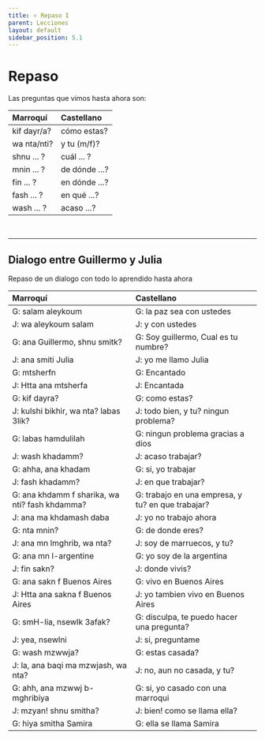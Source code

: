 ```yaml
---
title: ⭐ Repaso I
parent: Lecciones
layout: default
sidebar_position: 5.1
---
```


# Repaso

Las preguntas que vimos hasta ahora son:

| Marroquí    | Castellano    |
|:------------|:--------------|
| kif dayr/a? | cómo estas?   |
| wa nta/nti? | y tu (m/f)?   |
| shnu ... ?  | cuál ... ?    |
| mnin ... ?  | de dónde ...? |
| fin ... ?   | en dónde ...? |
| fash ... ?  | en qué ...?   |
| wash ... ?  | acaso ...?    |

<br />

---

## Dialogo entre Guillermo y Julia

Repaso de un dialogo con todo lo aprendido hasta ahora

| Marroquí                                       | Castellano                                          |
|:-----------------------------------------------|:----------------------------------------------------|
| G: salam aleykoum                              | G: la paz sea con ustedes                           |
| J: wa aleykoum salam                           | J: y con ustedes                                    |
| G: ana Guillermo, shnu smitk?                 | G: Soy guillermo, Cual es tu numbre?                 |
| J: ana smiti Julia                             | J: yo me llamo Julia                                |
| G: mtsherfn                                    | G: Encantado                                        |
| J: Htta ana mtsherfa                           | J: Encantada                                        |
| G: kif dayra?                                  | G: como estas?                                      |
| J: kulshi bikhir, wa nta? labas 3lik?          | J: todo bien, y tu? ningun problema?                |
| G: labas hamdulilah                            | G: ningun problema gracias a dios                   |
| J: wash khadamm?                               | J: acaso trabajar?                                  |
| G: ahha, ana khadam                            | G: si, yo trabajar                                  |
| J: fash khadamm?                               | J: en que trabajar?                                 |
| G: ana khdamm f sharika, wa nti? fash khdamma? | G: trabajo en una empresa, y tu? en que trabajar?   |
| J: ana ma khdamash daba                        | J: yo no trabajo ahora                              |
| G: nta mnin?                                   | G: de donde eres?                                   |
| J: ana mn lmghrib, wa nta?                     | J: soy de marruecos, y tu?                          |
| G: ana mn l-argentine                          | G: yo soy de la argentina                           |
| J: fin sakn?                                   | J: donde vivis?                                     |
| G: ana sakn f Buenos Aires                     | G: vivo en Buenos Aires                             |
| J: Htta ana sakna f Buenos Aires               | J: yo tambien vivo en Buenos Aires                  |
| G: smH-lia, nsewlk 3afak?                      | G: disculpa, te puedo hacer una pregunta?           |
| J: yea, nsewlni                                | J: si, preguntame                                   |
| G: wash mzwwja?                                | G: estas casada?                                    |
| J: la, ana baqi ma mzwjash, wa nta?            | J: no, aun no casada, y tu?                         |
| G: ahh, ana mzwwj b-mghribiya                  | G: si, yo casado con una marroqui                   |
| J: mzyan! shnu smitha?                         | J: bien! como se llama ella?                        |
| G: hiya smitha Samira                          | G: ella se llama Samira                             |